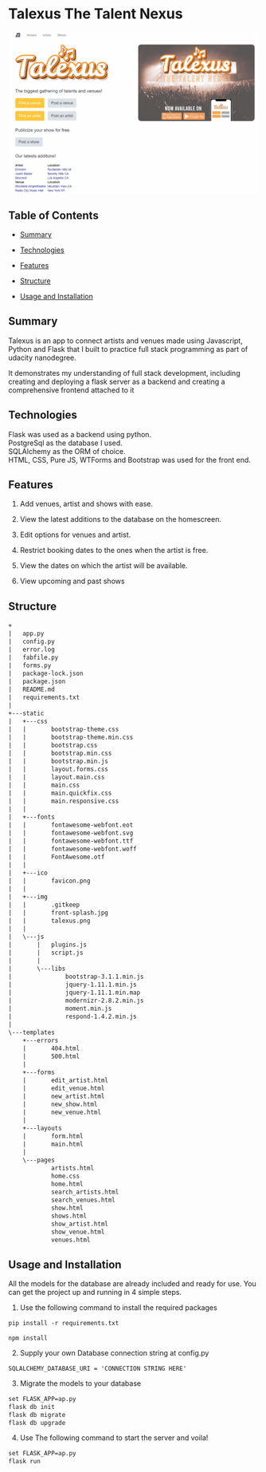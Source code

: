 # Talexus The Talent Nexus

![Showcase.gif](/Showcase.gif)

## Table of Contents

* [Summary](#Summary)

* [Technologies](#Technologies)

* [Features](#Features)

* [Structure](#Structure)

* [Usage and Installation](#usage-and-installation)

## Summary

Talexus is an app to connect artists and venues made using Javascript, Python and Flask that I built to practice full stack programming as part of udacity nanodegree.

It demonstrates my understanding of full stack development, including creating and deploying a flask server as a backend and creating a comprehensive frontend attached to it 

## Technologies

Flask was used as a backend using python.  
PostgreSql as the database I used.  
SQLAlchemy as the ORM of choice.  
HTML, CSS, Pure JS, WTForms and Bootstrap was used for the front end.  


## Features

1. Add venues, artist and shows with ease.

2. View the latest additions to the database on the homescreen.

3. Edit options for venues and artist.

4. Restrict booking dates to the ones when the artist is free.

5. View the dates on which the artist will be available.

6. View upcoming and past shows

## Structure
```
+
|   app.py
|   config.py
|   error.log
|   fabfile.py
|   forms.py
|   package-lock.json
|   package.json
|   README.md
|   requirements.txt
|   
+---static
|   +---css
|   |       bootstrap-theme.css
|   |       bootstrap-theme.min.css
|   |       bootstrap.css
|   |       bootstrap.min.css
|   |       bootstrap.min.js
|   |       layout.forms.css
|   |       layout.main.css
|   |       main.css
|   |       main.quickfix.css
|   |       main.responsive.css
|   |       
|   +---fonts
|   |       fontawesome-webfont.eot
|   |       fontawesome-webfont.svg
|   |       fontawesome-webfont.ttf
|   |       fontawesome-webfont.woff
|   |       FontAwesome.otf
|   |       
|   +---ico
|   |       favicon.png
|   |       
|   +---img
|   |       .gitkeep
|   |       front-splash.jpg
|   |       talexus.png
|   |       
|   \---js
|       |   plugins.js
|       |   script.js
|       |   
|       \---libs
|               bootstrap-3.1.1.min.js
|               jquery-1.11.1.min.js
|               jquery-1.11.1.min.map
|               modernizr-2.8.2.min.js
|               moment.min.js
|               respond-1.4.2.min.js
|               
\---templates
    +---errors
    |       404.html
    |       500.html
    |       
    +---forms
    |       edit_artist.html
    |       edit_venue.html
    |       new_artist.html
    |       new_show.html
    |       new_venue.html
    |       
    +---layouts
    |       form.html
    |       main.html
    |       
    \---pages
            artists.html
            home.css
            home.html
            search_artists.html
            search_venues.html
            show.html
            shows.html
            show_artist.html
            show_venue.html
            venues.html
```

## Usage and Installation

All the models for the database are already included and ready for use.
You can get the project up and running in 4 simple steps.

1. Use the following command to install the required packages
```
pip install -r requirements.txt
```
```
npm install
```
2. Supply your own Database connection string at config.py
```
SQLALCHEMY_DATABASE_URI = 'CONNECTION STRING HERE'
```
3. Migrate the models to your database
```
set FLASK_APP=ap.py
flask db init
flask db migrate 
flask db upgrade 
```
4. Use The following command to start the server and voila!
```
set FLASK_APP=ap.py
flask run
```
